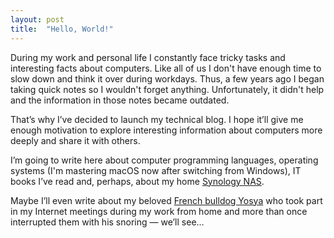 ```yaml
---
layout: post
title:  "Hello, World!"
---
```


During my work and personal life I constantly face tricky tasks and interesting facts about computers. Like all of us 
I don't have enough time to slow down and think it over during workdays. Thus, a few years ago I began taking quick 
notes so I wouldn't forget anything. Unfortunately, it didn't help and the information in those notes became outdated.

That’s why I’ve decided to launch my technical blog. I hope it’ll give me enough motivation to explore interesting 
information about computers more deeply and share it with others.

I’m going to write here about computer programming languages, operating systems (I'm mastering macOS now after 
switching from Windows), IT books I’ve read and, perhaps, about my home [Synology NAS](https://www.synology.com/en-global/products/DS423+).

Maybe I’ll even write about my beloved [French bulldog Yosya](https://www.instagram.com/josyafrench) who took part in 
my Internet meetings during my work from home and more than once interrupted them with his snoring — we’ll see…
